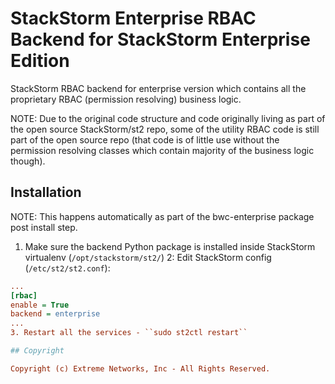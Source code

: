# StackStorm Enterprise RBAC Backend for StackStorm Enterprise Edition

StackStorm RBAC backend for enterprise version which contains all the proprietary RBAC
(permission resolving) business logic.

NOTE: Due to the original code structure and code originally living as part of the
open source StackStorm/st2 repo, some of the utility RBAC code is still part of the open
source repo (that code is of little use without the permission resolving classes which
contain majority of the business logic though).

## Installation

NOTE: This happens automatically as part of the bwc-enterprise package post install step.

1. Make sure the backend Python package is installed inside StackStorm virtualenv
   (``/opt/stackstorm/st2/``)
2: Edit StackStorm config (``/etc/st2/st2.conf``):

```ini
...
[rbac]
enable = True
backend = enterprise
...
3. Restart all the services - ``sudo st2ctl restart``

## Copyright

Copyright (c) Extreme Networks, Inc - All Rights Reserved.
